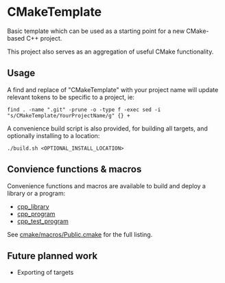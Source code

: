 # CMakeTemplate

Basic template which can be used as a starting point for a new CMake-based C++ project.

This project also serves as an aggregation of useful CMake functionality.

## Usage

A find and replace of "CMakeTemplate" with your project name will update relevant tokens to be specific to a project, ie:
```
find . -name ".git" -prune -o -type f -exec sed -i "s/CMakeTemplate/YourProjectName/g" {} +
```

A convenience build script is also provided, for building all targets, and optionally installing to a location:
```
./build.sh <OPTIONAL_INSTALL_LOCATION>
```

## Convience functions & macros

Convenience functions and macros are available to build and deploy a library or a program:
- [cpp_library](exampleSharedLibrary/CMakeLists.txt)
- [cpp_program](exampleProgram/CMakeLists.txt)
- [cpp_test_program](exampleSharedLibrary/tests/CMakeLists.txt)

See [cmake/macros/Public.cmake](cmake/macros/Public.cmake) for the full listing.

## Future planned work

- Exporting of targets
